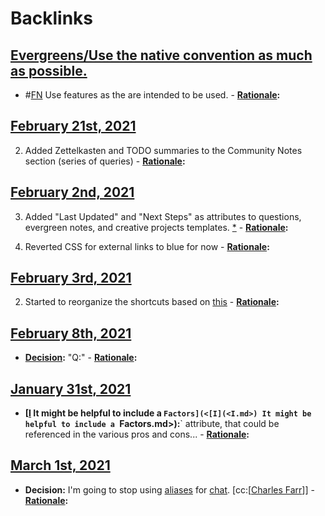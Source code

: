 
# Backlinks
## [Evergreens/Use the native convention as much as possible.](<Evergreens/Use the native convention as much as possible..md>)
- #[FN](<FN.md>) Use features as the are intended to be used.
            - **[Rationale](<Rationale.md>):**

## [February 21st, 2021](<February 21st, 2021.md>)
2. Added Zettelkasten and TODO summaries to the Community Notes section (series of queries)
            - **[Rationale](<Rationale.md>):**

## [February 2nd, 2021](<February 2nd, 2021.md>)
3. Added "Last Updated" and "Next Steps" as attributes to questions, evergreen notes, and creative projects templates. [*](((yURo5cs1L)))
            - **[Rationale](<Rationale.md>):**

6. Reverted CSS for external links to blue for now 
            - **[Rationale](<Rationale.md>):**

## [February 3rd, 2021](<February 3rd, 2021.md>)
2. Started to reorganize the shortcuts based on [this](((ZH-J4OPDR)))
            - **[Rationale](<Rationale.md>):**

## [February 8th, 2021](<February 8th, 2021.md>)
- **[Decision](<Decision.md>):** "Q:"
                        - **[Rationale](<Rationale.md>):**

## [January 31st, 2021](<January 31st, 2021.md>)
- **[[I](<I.md>) It might be helpful to include a `Factors](<[I](<I.md>) It might be helpful to include a `Factors.md>):**` attribute, that could be referenced in the various pros and cons...
                - **[Rationale](<Rationale.md>):**

## [March 1st, 2021](<March 1st, 2021.md>)
- **Decision:** I'm going to stop using [aliases](<aliases.md>) for [chat](<chat.md>). [cc:[[Charles Farr](<cc:[[Charles Farr.md>)]]
            - **[Rationale](<Rationale.md>):**

